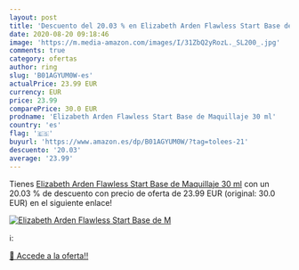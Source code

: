 ```yaml
---
layout: post
title: 'Descuento del 20.03 % en Elizabeth Arden Flawless Start Base de M'
date: 2020-08-20 09:18:46
image: 'https://m.media-amazon.com/images/I/31ZbQ2yRozL._SL200_.jpg'
comments: true
category: ofertas
author: ring
slug: 'B01AGYUM0W-es'
actualPrice: 23.99 EUR
currency: EUR
price: 23.99
comparePrice: 30.0 EUR
prodname: 'Elizabeth Arden Flawless Start Base de Maquillaje 30 ml'
country: 'es'
flag: '🇪🇸'
buyurl: 'https://www.amazon.es/dp/B01AGYUM0W/?tag=tolees-21'
descuento: '20.03'
average: '23.99'
---
```


Tienes [Elizabeth Arden Flawless Start Base de Maquillaje 30 ml](https://www.amazon.es/dp/B01AGYUM0W/?tag=tolees-21) con un 20.03 % de descuento con precio de oferta de 23.99 EUR (original: 30.0 EUR) en el siguiente enlace!

[![Elizabeth Arden Flawless Start Base de M](https://m.media-amazon.com/images/I/31ZbQ2yRozL._SL200_.jpg)](https://www.amazon.es/dp/B01AGYUM0W/?tag=tolees-21)

ℹ️:


[🛒 Accede a la oferta!!](https://www.amazon.es/dp/B01AGYUM0W/?tag=tolees-21)
